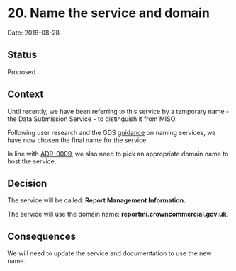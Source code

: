 # 20. Name the service and domain

Date: 2018-08-28

## Status

Proposed

## Context

Until recently, we have been referring to this service by a temporary name - the
Data Submission Service - to distinguish it from MISO.

Following user research and the GDS [guidance][gds-guidance] on naming services,
we have now chosen the final name for the service.

In line with [ADR-0009][adr-0009], we also need to pick an appropriate domain
name to host the service.

## Decision

The service will be called: **Report Management Information.**

The service will use the domain name: **reportmi.crowncommercial.gov.uk**.

## Consequences

We will need to update the service and documentation to use the new name.

[gds-guidance]: https://designnotes.blog.gov.uk/2015/06/22/good-services-are-verbs-2/
[adr-0009]: 0009-user-interface-look-and-feel.md
